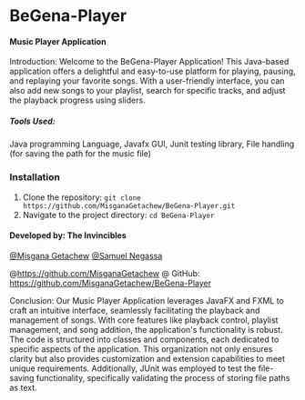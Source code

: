# BeGena-Player


####    Music Player Application

Introduction:
Welcome to the BeGena-Player Application!
This Java-based application offers a delightful and easy-to-use platform for playing, pausing,  and replaying
your favorite songs. With a user-friendly interface, you can also add new songs to your playlist,
search for specific tracks, and adjust the playback progress using sliders.



##### *Tools Used:*
Java programming Language,
Javafx GUI,
Junit testing library,
File handling (for saving the path for the music file)



### Installation
1. Clone the repository:
   `git clone https://github.com/MisganaGetachew/BeGena-Player.git`
2. Navigate to the project directory:
   `cd BeGena-Player`



####  Developed by: The Invincibles
[@Misgana Getachew](https://github.com/MisganaGetachew)
[@Samuel Negassa](https://github.com/Sami4N)

@https://github.com/MisganaGetachew
@
GitHub: https://github.com/MisganaGetachew/BeGena-Player


Conclusion:
Our Music Player Application leverages JavaFX and FXML to craft an intuitive interface, seamlessly facilitating the playback and management of songs. With core features like playback control, playlist management, and song addition, the application's functionality is robust. The code is structured into classes and components, each dedicated to specific aspects of the application. This organization not only ensures clarity but also provides customization and extension capabilities to meet unique requirements. Additionally, JUnit was employed to test the file-saving functionality, specifically validating the process of storing file paths as text.
